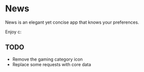 # News
News is an elegant yet concise app that knows your preferences. 

Enjoy c:

## TODO
* Remove the gaming category icon
* Replace some requests with core data
